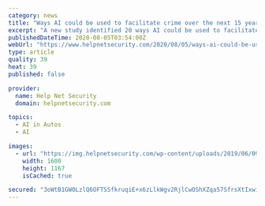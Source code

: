 ```yaml
---
category: news
title: "Ways AI could be used to facilitate crime over the next 15 years"
excerpt: "A new study identified 20 ways AI could be used to facilitate crime over the next 15 years. Fake content is difficult to detect and stop."
publishedDateTime: 2020-08-05T03:54:00Z
webUrl: "https://www.helpnetsecurity.com/2020/08/05/ways-ai-could-be-used-to-facilitate-crime-over-the-next-15-years/"
type: article
quality: 39
heat: 39
published: false

provider:
  name: Help Net Security
  domain: helpnetsecurity.com

topics:
  - AI in Autos
  - AI

images:
  - url: "https://img.helpnetsecurity.com/wp-content/uploads/2019/06/09094216/brain.jpg"
    width: 1600
    height: 1167
    isCached: true

secured: "3oWtB1GW0LzlQ6OFTSSfkruqiE+x6zLlkWgv2RjlCwOShXZqa57SfrsXtIxwiJoL9Ta6v204Zcjl4Q1bCZ63U+H64lWcolfv0hJOvz2hMvQkG+me5jqecPYl9JlEHXxAzChK1KeU7wLsZWJqCsY0huUEBJMTPuY7LjaAyh/X3AC3kcyMtFzJx2hfMon2nIbhLpBzuoqFvQCeU9KybAIdZfzUqVXhfsU4Hc2hzWih7p6axP0XIJqArZt7/c9XCf/kFMfbzPKMRNTooJJchVdWWWHvKzeoGittE3elKIyji9fwg1JxxlK3aj9Y8N9/WyA72KsoKR+Js5d3PHhbphnZYg==;Z51C7yHqfgqi1hs0fBKqZw=="
---
```


